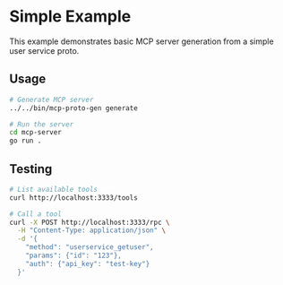 # Simple Example

This example demonstrates basic MCP server generation from a simple user service proto.

## Usage

```bash
# Generate MCP server
../../bin/mcp-proto-gen generate

# Run the server
cd mcp-server
go run .
```

## Testing

```bash
# List available tools
curl http://localhost:3333/tools

# Call a tool
curl -X POST http://localhost:3333/rpc \
  -H "Content-Type: application/json" \
  -d '{
    "method": "userservice_getuser",
    "params": {"id": "123"},
    "auth": {"api_key": "test-key"}
  }'
```